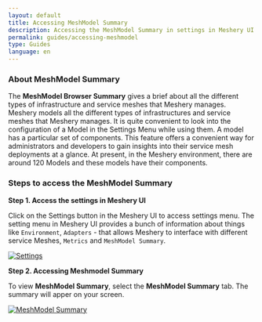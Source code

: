 ```yaml
---
layout: default
title: Accessing MeshModel Summary
description: Accessing the MeshModel Summary in settings in Meshery UI
permalink: guides/accessing-meshmodel
type: Guides
language: en
---
```



### **About MeshModel Summary**


The **MeshModel Browser Summary** gives a brief about all the different types of infrastructure and service meshes that Meshery manages. Meshery models all the different types of infrastructures and service meshes that Meshery manages.  It is quite convenient to look into the configuration of a Model in the Settings Menu while using them. A model has a particular set of components. This feature offers a convenient way for administrators and developers to gain insights into their service mesh deployments at a glance. At present, in the Meshery environment, there are around 120 Models and these models have their components.


### Steps to access the MeshModel Summary


**Step 1. Access the settings in Meshery UI**


Click on the Settings button in the Meshery UI to access settings menu. The setting menu in Meshery UI provides a bunch of information about things like `Environment`, `Adapters` - that allows Meshery to interface with different service Meshes, `Metrics` and  `MeshModel Summary`. 

<a href="{{ site.baseurl }}/assets/img/meshmodel/settings-meshmodal.png"><img alt="Settings" style="border-radius: 0.5%;" style="width:500px;height:auto;" src="{{ site.baseurl }}/assets/img/meshmodel/settings-meshmodal.png" /></a>


**Step 2. Accessing Meshmodel Summary**


To view **MeshModel Summary**, select the **MeshModel Summary** tab. The summary will apper on your screen.

<a href="{{ site.baseurl }}/assets/img/meshmodel/settings-meshmodel-summary.png"><img alt="MeshModel Summary" style="border-radius: 0.5%;" style="width:500px;height:auto;" src="{{ site.baseurl }}/assets/img/meshmodel/settings-meshmodel-summary.png" /></a>
